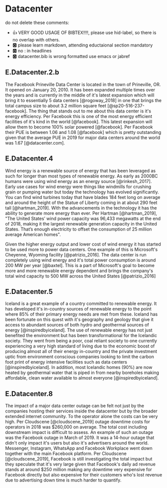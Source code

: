 # Datacenter

do not delete these comments:

* :+1: VERY GOOD USAGE OF BIBTEX!!!!, please use hid-label, so there is no overlap with others.
* :o2: please learn markdown, attending eductaional section mandatory
* :o2: no : in headlines
* :o2: datacenter.bib is wrong formatted use emacs or jabref

## E.Datacenter.2.b

The Facebook Prineville Data Center is located in the town of Prineville, OR.  It opened on January 20, 2010.  It has been expanded multiple times over the years and is currently in the middle of it's latest expansion which will bring it to essentially 5 data centers [@rogoway_2018] in one that brings the total campus size to about 3.2 million square feet [@sp20-516-237-facebook].  The thing that stands out to me about this data center is it's energy efficiency.  Per Facebook this is one of the most energy efficient facilities of it's kind in the world [@facebook].  This latest expansion will allow them to become 100% solar powered [@facebook].  Per Facebook their PUE is between 1.06 and 1.08 [@facebook] which is pretty outstanding given that the average PUE in 2019 for major data centers around the world was 1.67 [@datacenter.com]. 

## E.Datacenter.4

Wind energy is a renewable source of energy that has been leveraged as such for longer than most types of renewable energy.  As early as 2000BC humans were using wind energy as an energy source [@rinkesh_2017].  Early use cases for wind energy were things like windmills for crushing grain or pumping water but today the technology has evolved significantly.  You can find wind turbines today that have blades 184 feet long on average and around the height of the Statue of Liberty coming in at about 290 feet tall [@hartman_2019].  With the advancements in the technology it has the ability to generate more energy than ever.  Per Hartman [@hartman_2019], "The United States’ wind power capacity was 96,433 megawatts at the end of 2018, making it the largest renewable generation capacity in the United States. That’s enough electricity to offset the consumption of 25 million average American homes".

Given the higher energy output and lower cost of wind energy it has started to be used more to power data centers.  One example of this is Microsoft's Cheyenne, Wyoming facility [@patrizio_2016].  The data center is run completely using wind energy and it's total power consumption is around 200 MW per year [@baxtel].  This is a part of Microsoft's goal to become more and more renewable energy dependent and brings the company's total wind capacity to 500 MW across the United States [@patrizio_2016]

## E.Datacenter.5

Iceland is a great example of a country committed to renewable energy.  It has developed it's in-country sources of renewable energy to the point where 85% of their primary energy needs are met from these.  Iceland has been fortunate on this quest with it's geography and geology that give it access to abundant sources of both hydro and geothermal sources of energy [@inspiredbyiceland].  The use of renewable energy has not just benefited the environment but has been transformational for the Icelandic society.  They went from being a poor, coal reliant society to one currently experiencing a very high standard of living due to the economic boost of producing almost all of their energy in-country and the private investment uptic from environment conscious companies looking to limit the carbon foot print of energy intensive facilities such as data centers [@inspiredbyiceland].  In addition, most Icelandic homes (90%) are now heated by geothermal water that is piped in from nearby boreholes making affordable, clean water available to almost everyone [@inspiredbyiceland].   

## E.Datacenter.8

The impact of a major data center outage can be felt not just by the companies hosting their services inside the datacenter but by the broader extended internet community.  To the operator alone the costs can be very high.  Per Cloudscene [@cloudscene_2019] outage downtime costs for operators in 2018 was $260,000 on average.  The total cost including downstream impact is difficult to assess.  An example of such an outage was the Facebook outage in March of 2019.  It was a 14-hour outage that didn't only impact it's users but also it's advertisers around the world.  Messenger, Instagram, WhatsApp and Facebook Workplace went down together with the main Facebook platform.  Per Cloudscene [@cloudscene_2019], Facebook is still investigating the total impact but they speculate that it's very large given that Facebook's daily ad revenue stands at around $250 million making any downtime very expensive for Facebook directly but also expensive for their customers who's lost revenue due to advertising down time is much harder to quantify.

